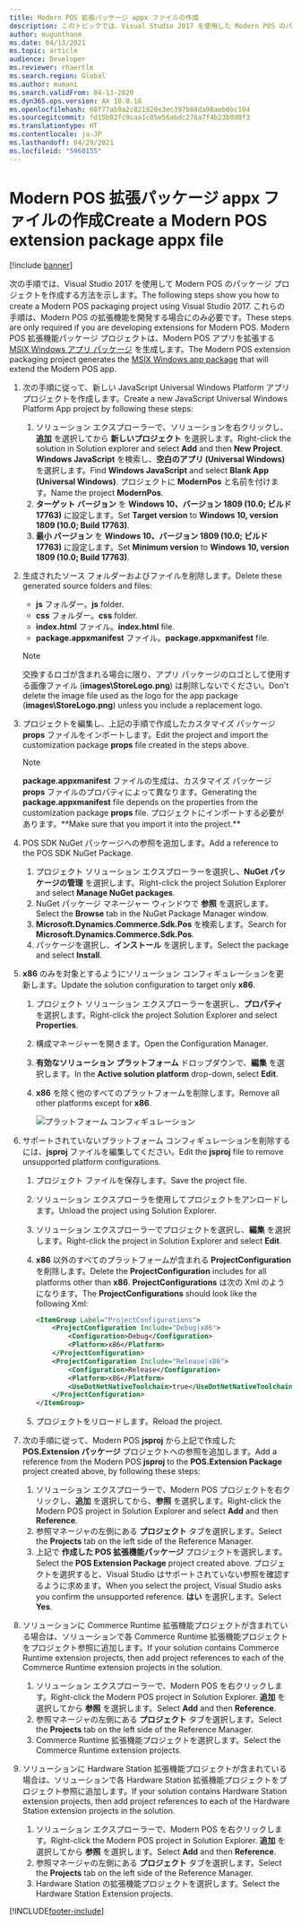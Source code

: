 ```yaml
---
title: Modern POS 拡張パッケージ appx ファイルの作成
description: このトピックでは、Visual Studio 2017 を使用した Modern POS のパッケージ プロジェクトの作成方法について説明します。
author: mugunthanm
ms.date: 04/13/2021
ms.topic: article
audience: Developer
ms.reviewer: rhaertle
ms.search.region: Global
ms.author: mumani
ms.search.validFrom: 04-13-2020
ms.dyn365.ops.version: AX 10.0.18
ms.openlocfilehash: 68f77ab9a2c821828e3ec397b84da98aeb0bc104
ms.sourcegitcommit: fd15b02fc9caa1c05e56abdc276a7f4b23b0d8f3
ms.translationtype: HT
ms.contentlocale: ja-JP
ms.lasthandoff: 04/29/2021
ms.locfileid: "5960155"
---
```

# <a name="create-a-modern-pos-extension-package-appx-file"></a><span data-ttu-id="34451-103">Modern POS 拡張パッケージ appx ファイルの作成</span><span class="sxs-lookup"><span data-stu-id="34451-103">Create a Modern POS extension package appx file</span></span>

[!include [banner](../../includes/banner.md)]

<span data-ttu-id="34451-104">次の手順では、Visual Studio 2017 を使用して Modern POS のパッケージ プロジェクトを作成する方法を示します。</span><span class="sxs-lookup"><span data-stu-id="34451-104">The following steps show you how to create a Modern POS packaging project using Visual Studio 2017.</span></span> <span data-ttu-id="34451-105">これらの手順は、Modern POS の拡張機能を開発する場合にのみ必要です。</span><span class="sxs-lookup"><span data-stu-id="34451-105">These steps are only required if you are developing extensions for Modern POS.</span></span> <span data-ttu-id="34451-106">Modern POS 拡張機能パッケージ プロジェクトは、Modern POS アプリを拡張する[MSIX Windows アプリ パッケージ](https://docs.microsoft.com/windows/msix/overview) を生成します。</span><span class="sxs-lookup"><span data-stu-id="34451-106">The Modern POS extension packaging project generates the [MSIX Windows app package](https://docs.microsoft.com/windows/msix/overview) that will extend the Modern POS app.</span></span>

1. <span data-ttu-id="34451-107">次の手順に従って、新しい JavaScript Universal Windows Platform アプリ プロジェクトを作成します。</span><span class="sxs-lookup"><span data-stu-id="34451-107">Create a new JavaScript Universal Windows Platform App project by following these steps:</span></span>

    1. <span data-ttu-id="34451-108">ソリューション エクスプローラーで、ソリューションを右クリックし、**追加** を選択してから **新しいプロジェクト** を選択します。</span><span class="sxs-lookup"><span data-stu-id="34451-108">Right-click the solution in Solution explorer and select **Add** and then **New Project**.</span></span> <span data-ttu-id="34451-109">**Windows JavaScript** を検索し、**空白のアプリ (Universal Windows)** を選択します。</span><span class="sxs-lookup"><span data-stu-id="34451-109">Find **Windows JavaScript** and select **Blank App (Universal Windows)**.</span></span> <span data-ttu-id="34451-110">プロジェクトに **ModernPos** と名前を付けます。</span><span class="sxs-lookup"><span data-stu-id="34451-110">Name the project **ModernPos**.</span></span>
    2. <span data-ttu-id="34451-111">**ターゲット バージョン** を **Windows 10、バージョン 1809 (10.0; ビルド 17763)** に設定します。</span><span class="sxs-lookup"><span data-stu-id="34451-111">Set **Target version** to **Windows 10, version 1809 (10.0; Build 17763)**.</span></span>
    3. <span data-ttu-id="34451-112">**最小 バージョン** を **Windows 10、バージョン 1809 (10.0; ビルド 17763)** に設定します。</span><span class="sxs-lookup"><span data-stu-id="34451-112">Set **Minimum version** to **Windows 10, version 1809 (10.0; Build 17763)**.</span></span>

2. <span data-ttu-id="34451-113">生成されたソース フォルダーおよびファイルを削除します。</span><span class="sxs-lookup"><span data-stu-id="34451-113">Delete these generated source folders and files:</span></span>

    + <span data-ttu-id="34451-114">**js** フォルダー。</span><span class="sxs-lookup"><span data-stu-id="34451-114">**js** folder.</span></span>
    + <span data-ttu-id="34451-115">**css** フォルダー。</span><span class="sxs-lookup"><span data-stu-id="34451-115">**css** folder.</span></span>
    + <span data-ttu-id="34451-116">**index.html** ファイル。</span><span class="sxs-lookup"><span data-stu-id="34451-116">**index.html** file.</span></span>
    + <span data-ttu-id="34451-117">**package.appxmanifest** ファイル。</span><span class="sxs-lookup"><span data-stu-id="34451-117">**package.appxmanifest** file.</span></span>

    > [!NOTE]
    > <span data-ttu-id="34451-118">交換するロゴが含まれる場合に限り、アプリ パッケージのロゴとして使用する画像ファイル (**images\\StoreLogo.png**) は削除しないでください。</span><span class="sxs-lookup"><span data-stu-id="34451-118">Don't delete the image file used as the logo for the app package (**images\\StoreLogo.png**) unless you include a replacement logo.</span></span>

3. <span data-ttu-id="34451-119">プロジェクトを編集し、上記の手順で作成したカスタマイズ パッケージ **props** ファイルをインポートします。</span><span class="sxs-lookup"><span data-stu-id="34451-119">Edit the project and import the customization package **props** file created in the steps above.</span></span>

    > [!NOTE]
    > <span data-ttu-id="34451-120">**package.appxmanifest** ファイルの生成は、カスタマイズ パッケージ **props** ファイルのプロパティによって異なります。</span><span class="sxs-lookup"><span data-stu-id="34451-120">Generating the **package.appxmanifest** file depends on the properties from the customization package **props** file.</span></span> <span data-ttu-id="34451-121">プロジェクトにインポートする必要があります。\*\*</span><span class="sxs-lookup"><span data-stu-id="34451-121">Make sure that you import it into the project.\*\*</span></span>

4. <span data-ttu-id="34451-122">POS SDK NuGet パッケージへの参照を追加します。</span><span class="sxs-lookup"><span data-stu-id="34451-122">Add a reference to the POS SDK NuGet Package.</span></span>

    1. <span data-ttu-id="34451-123">プロジェクト ソリューション エクスプローラーを選択し、**NuGet パッケージの管理** を選択します。</span><span class="sxs-lookup"><span data-stu-id="34451-123">Right-click the project Solution Explorer and select **Manage NuGet packages**.</span></span>
    2. <span data-ttu-id="34451-124">NuGet パッケージ マネージャー ウィンドウで **参照** を選択します。</span><span class="sxs-lookup"><span data-stu-id="34451-124">Select the **Browse** tab in the NuGet Package Manager window.</span></span>
    3. <span data-ttu-id="34451-125">**Microsoft.Dynamics.Commerce.Sdk.Pos** を検索します。</span><span class="sxs-lookup"><span data-stu-id="34451-125">Search for **Microsoft.Dynamics.Commerce.Sdk.Pos**.</span></span>
    4. <span data-ttu-id="34451-126">パッケージを選択し、**インストール** を選択します。</span><span class="sxs-lookup"><span data-stu-id="34451-126">Select the package and select **Install**.</span></span>

5. <span data-ttu-id="34451-127">**x86** のみを対象とするようにソリューション コンフィギュレーションを更新します。</span><span class="sxs-lookup"><span data-stu-id="34451-127">Update the solution configuration to target only **x86**.</span></span>

    1. <span data-ttu-id="34451-128">プロジェクト ソリューション エクスプローラーを選択し、**プロパティ** を選択します。</span><span class="sxs-lookup"><span data-stu-id="34451-128">Right-click the project Solution Explorer and select **Properties**.</span></span>
    2. <span data-ttu-id="34451-129">構成マネージャーを開きます。</span><span class="sxs-lookup"><span data-stu-id="34451-129">Open the Configuration Manager.</span></span>
    3. <span data-ttu-id="34451-130">**有効なソリューション プラットフォーム** ドロップダウンで、**編集** を選択します。</span><span class="sxs-lookup"><span data-stu-id="34451-130">In the **Active solution platform** drop-down, select **Edit**.</span></span>
    4. <span data-ttu-id="34451-131">**x86** を除く他のすべてのプラットフォームを削除します。</span><span class="sxs-lookup"><span data-stu-id="34451-131">Remove all other platforms except for **x86**.</span></span>

         ![プラットフォーム コンフィギュレーション](media/platform.png)

6. <span data-ttu-id="34451-133">サポートされていないプラットフォーム コンフィギュレーションを削除するには、**jsproj** ファイルを編集してください。</span><span class="sxs-lookup"><span data-stu-id="34451-133">Edit the **jsproj** file to remove unsupported platform configurations.</span></span>

    1. <span data-ttu-id="34451-134">プロジェクト ファイルを保存します。</span><span class="sxs-lookup"><span data-stu-id="34451-134">Save the project file.</span></span>
    2. <span data-ttu-id="34451-135">ソリューション エクスプローラを使用してプロジェクトをアンロードします。</span><span class="sxs-lookup"><span data-stu-id="34451-135">Unload the project using Solution Explorer.</span></span>
    3. <span data-ttu-id="34451-136">ソリューション エクスプローラーでプロジェクトを選択し、**編集** を選択します。</span><span class="sxs-lookup"><span data-stu-id="34451-136">Right-click the project in Solution Explorer and select **Edit**.</span></span>
    4. <span data-ttu-id="34451-137">**x86** 以外のすべてのプラットフォームが含まれる **ProjectConfiguration** を削除します。</span><span class="sxs-lookup"><span data-stu-id="34451-137">Delete the **ProjectConfiguration** includes for all platforms other than **x86**.</span></span> <span data-ttu-id="34451-138">**ProjectConfigurations** は次の Xml のようになります。</span><span class="sxs-lookup"><span data-stu-id="34451-138">The **ProjectConfigurations** should look like the following Xml:</span></span>

        ```xml
        <ItemGroup Label="ProjectConfigurations">
            <ProjectConfiguration Include="Debug|x86">
                <Configuration>Debug</Configuration>
                <Platform>x86</Platform>
            </ProjectConfiguration>
            <ProjectConfiguration Include="Release|x86">
                <Configuration>Release</Configuration>
                <Platform>x86</Platform>
                <UseDotNetNativeToolchain>true</UseDotNetNativeToolchain>
            </ProjectConfiguration>
        </ItemGroup>
        ```

    5. <span data-ttu-id="34451-139">プロジェクトをリロードします。</span><span class="sxs-lookup"><span data-stu-id="34451-139">Reload the project.</span></span>

7. <span data-ttu-id="34451-140">次の手順に従って、Modern POS **jsproj** から上記で作成した **POS.Extension パッケージ** プロジェクトへの参照を追加します。</span><span class="sxs-lookup"><span data-stu-id="34451-140">Add a reference from the Modern POS **jsproj** to the **POS.Extension Package** project created above, by following these steps:</span></span>

    1. <span data-ttu-id="34451-141">ソリューション エクスプローラーで、Modern POS プロジェクトを右クリックし、**追加** を選択してから、**参照** を選択します。</span><span class="sxs-lookup"><span data-stu-id="34451-141">Right-click the Modern POS project in Solution Explorer and select **Add** and then **Reference**.</span></span>
    2. <span data-ttu-id="34451-142">参照マネージャの左側にある **プロジェクト** タブを選択します。</span><span class="sxs-lookup"><span data-stu-id="34451-142">Select the **Projects** tab on the left side of the Reference Manager.</span></span>
    3. <span data-ttu-id="34451-143">上記で **作成した POS 拡張機能パッケージ** プロジェクトを選択します。</span><span class="sxs-lookup"><span data-stu-id="34451-143">Select the **POS Extension Package** project created above.</span></span> <span data-ttu-id="34451-144">プロジェクトを選択すると、Visual Studio はサポートされていない参照を確認するように求めます。</span><span class="sxs-lookup"><span data-stu-id="34451-144">When you select the project, Visual Studio asks you confirm the unsupported reference.</span></span> <span data-ttu-id="34451-145">**はい** を選択します。</span><span class="sxs-lookup"><span data-stu-id="34451-145">Select **Yes**.</span></span>

8. <span data-ttu-id="34451-146">ソリューションに Commerce Runtime 拡張機能プロジェクトが含まれている場合は、ソリューションで各 Commerce Runtime 拡張機能プロジェクトをプロジェクト参照に追加します。</span><span class="sxs-lookup"><span data-stu-id="34451-146">If your solution contains Commerce Runtime extension projects, then add project references to each of the Commerce Runtime extension projects in the solution.</span></span>

    1. <span data-ttu-id="34451-147">ソリューション エクスプローラーで、Modern POS を右クリックします。</span><span class="sxs-lookup"><span data-stu-id="34451-147">Right-click the Modern POS project in Solution Explorer.</span></span> <span data-ttu-id="34451-148">**追加** を選択してから **参照** を選択します。</span><span class="sxs-lookup"><span data-stu-id="34451-148">Select **Add** and then **Reference**.</span></span>
    2. <span data-ttu-id="34451-149">参照マネージャの左側にある **プロジェクト** タブを選択します。</span><span class="sxs-lookup"><span data-stu-id="34451-149">Select the **Projects** tab on the left side of the Reference Manager.</span></span>
    3. <span data-ttu-id="34451-150">Commerce Runtime 拡張機能プロジェクトを選択します。</span><span class="sxs-lookup"><span data-stu-id="34451-150">Select the Commerce Runtime extension projects.</span></span>

9. <span data-ttu-id="34451-151">ソリューションに Hardware Station 拡張機能プロジェクトが含まれている場合は、ソリューションで各 Hardware Station 拡張機能プロジェクトをプロジェクト参照に追加します。</span><span class="sxs-lookup"><span data-stu-id="34451-151">If your solution contains Hardware Station extension projects, then add project references to each of the Hardware Station extension projects in the solution.</span></span>

    1. <span data-ttu-id="34451-152">ソリューション エクスプローラーで、Modern POS を右クリックします。</span><span class="sxs-lookup"><span data-stu-id="34451-152">Right-click the Modern POS project in Solution Explorer.</span></span> <span data-ttu-id="34451-153">**追加** を選択してから **参照** を選択します。</span><span class="sxs-lookup"><span data-stu-id="34451-153">Select **Add** and then **Reference**.</span></span>
    2. <span data-ttu-id="34451-154">参照マネージャの左側にある **プロジェクト** タブを選択します。</span><span class="sxs-lookup"><span data-stu-id="34451-154">Select the **Projects** tab on the left side of the Reference Manager.</span></span>
    3. <span data-ttu-id="34451-155">Hardware Station の拡張機能プロジェクトを選択します。</span><span class="sxs-lookup"><span data-stu-id="34451-155">Select the Hardware Station Extension projects.</span></span>

[!INCLUDE[footer-include](../../../includes/footer-banner.md)]
